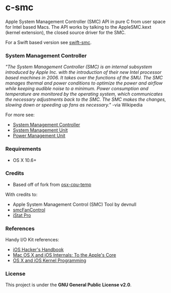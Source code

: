 c-smc
=====

Apple System Management Controller (SMC) API in pure C from user space for Intel
based Macs. The API works by talking to the AppleSMC.kext (kernel
extension), the closed source driver for the SMC.

For a Swift based version see [swift-smc](https://github.com/beltex/swift-smc).


### System Management Controller

_"The System Management Controller (SMC) is an internal subsystem introduced by
Apple Inc. with the introduction of their new Intel processor based machines
in 2006. It takes over the functions of the SMU. The SMC manages thermal and
power conditions to optimize the power and airflow while keeping audible noise
to a minimum. Power consumption and temperature are monitored by the operating
system, which communicates the necessary adjustments back to the SMC. The SMC
makes the changes, slowing down or speeding up fans as necessary."_
-via Wikipedia

For more see:

- [System Management Controller](http://en.wikipedia.org/wiki/System_Management_Controller)
- [System Management Unit](http://en.wikipedia.org/wiki/System_Management_Unit)
- [Power Management Unit](http://en.wikipedia.org/wiki/Power_Management_Unit)


### Requirements

- OS X 10.6+


### Credits

- Based off of fork from [osx-cpu-temp](https://github.com/lavoiesl/osx-cpu-temp)

With credits to:

- Apple System Management Control (SMC) Tool by devnull
- [smcFanControl](https://github.com/hholtmann/smcFanControl)
- [iStat Pro](https://www.apple.com/downloads/dashboard/status/istatpro.html)


### References

Handy I/O Kit references:

- [iOS Hacker's Handbook](http://ca.wiley.com/WileyCDA/WileyTitle/productCd-1118204123.html)
- [Mac OS X and iOS Internals: To the Apple's Core](http://ca.wiley.com/WileyCDA/WileyTitle/productCd-1118057651.html)
- [OS X and iOS Kernel Programming](http://www.apress.com/9781430235361-4892)


### License

This project is under the **GNU General Public License v2.0**.
